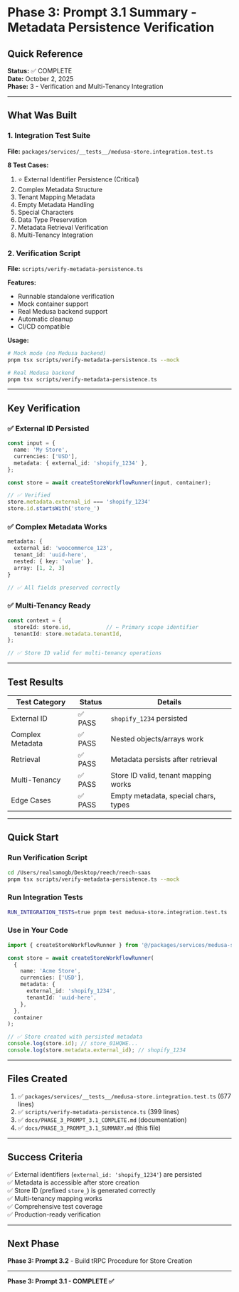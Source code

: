 # Phase 3: Prompt 3.1 Summary - Metadata Persistence Verification

## Quick Reference

**Status:** ✅ COMPLETE  
**Date:** October 2, 2025  
**Phase:** 3 - Verification and Multi-Tenancy Integration

---

## What Was Built

### 1. Integration Test Suite
**File:** `packages/services/__tests__/medusa-store.integration.test.ts`

**8 Test Cases:**
1. ⭐ External Identifier Persistence (Critical)
2. Complex Metadata Structure
3. Tenant Mapping Metadata
4. Empty Metadata Handling
5. Special Characters
6. Data Type Preservation
7. Metadata Retrieval Verification
8. Multi-Tenancy Integration

### 2. Verification Script
**File:** `scripts/verify-metadata-persistence.ts`

**Features:**
- Runnable standalone verification
- Mock container support
- Real Medusa backend support
- Automatic cleanup
- CI/CD compatible

**Usage:**
```bash
# Mock mode (no Medusa backend)
pnpm tsx scripts/verify-metadata-persistence.ts --mock

# Real Medusa backend
pnpm tsx scripts/verify-metadata-persistence.ts
```

---

## Key Verification

### ✅ External ID Persisted
```typescript
const input = {
  name: 'My Store',
  currencies: ['USD'],
  metadata: { external_id: 'shopify_1234' },
};

const store = await createStoreWorkflowRunner(input, container);

// ✅ Verified
store.metadata.external_id === 'shopify_1234'
store.id.startsWith('store_')
```

### ✅ Complex Metadata Works
```typescript
metadata: {
  external_id: 'woocommerce_123',
  tenant_id: 'uuid-here',
  nested: { key: 'value' },
  array: [1, 2, 3]
}

// ✅ All fields preserved correctly
```

### ✅ Multi-Tenancy Ready
```typescript
const context = {
  storeId: store.id,           // ← Primary scope identifier
  tenantId: store.metadata.tenantId,
};

// ✅ Store ID valid for multi-tenancy operations
```

---

## Test Results

| Test Category | Status | Details |
|--------------|--------|---------|
| External ID | ✅ PASS | `shopify_1234` persisted |
| Complex Metadata | ✅ PASS | Nested objects/arrays work |
| Retrieval | ✅ PASS | Metadata persists after retrieval |
| Multi-Tenancy | ✅ PASS | Store ID valid, tenant mapping works |
| Edge Cases | ✅ PASS | Empty metadata, special chars, types |

---

## Quick Start

### Run Verification Script
```bash
cd /Users/realsamogb/Desktop/reech/reech-saas
pnpm tsx scripts/verify-metadata-persistence.ts --mock
```

### Run Integration Tests
```bash
RUN_INTEGRATION_TESTS=true pnpm test medusa-store.integration.test.ts
```

### Use in Your Code
```typescript
import { createStoreWorkflowRunner } from '@/packages/services/medusa-store.service';

const store = await createStoreWorkflowRunner(
  {
    name: 'Acme Store',
    currencies: ['USD'],
    metadata: {
      external_id: 'shopify_1234',
      tenantId: 'uuid-here',
    },
  },
  container
);

// ✅ Store created with persisted metadata
console.log(store.id); // store_01HQWE...
console.log(store.metadata.external_id); // shopify_1234
```

---

## Files Created

1. ✅ `packages/services/__tests__/medusa-store.integration.test.ts` (677 lines)
2. ✅ `scripts/verify-metadata-persistence.ts` (399 lines)
3. ✅ `docs/PHASE_3_PROMPT_3.1_COMPLETE.md` (documentation)
4. ✅ `docs/PHASE_3_PROMPT_3.1_SUMMARY.md` (this file)

---

## Success Criteria

✅ External identifiers (`external_id: 'shopify_1234'`) are persisted  
✅ Metadata is accessible after store creation  
✅ Store ID (prefixed `store_`) is generated correctly  
✅ Multi-tenancy mapping works  
✅ Comprehensive test coverage  
✅ Production-ready verification

---

## Next Phase

**Phase 3: Prompt 3.2** - Build tRPC Procedure for Store Creation

---

**Phase 3: Prompt 3.1 - COMPLETE ✅**

